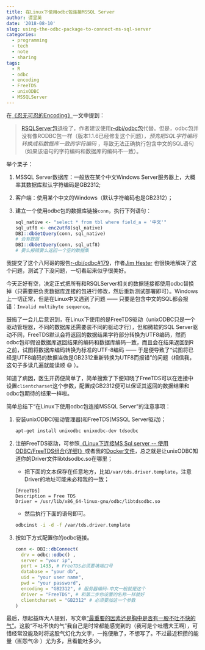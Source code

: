 ```yaml
---
title: 在Linux下使用odbc包连接MSSQL Server
author: 谭显英
date: '2018-08-10'
slug: using-the-odbc-package-to-connect-ms-sql-server
categories:
  - programming
  - tech
  - note
  - sharing
tags:
  - R
  - odbc
  - encoding
  - FreeTDS
  - unixODBC
  - MSSQLServer
---
```


在[《忍无可忍的Encoding》](/post/2018/05/07/cant-bear-with-encoding-any-longer/)一文中提到：

> [RSQLServer包](https://github.com/imanuelcostigan/RSQLServer)退役了，作者建议使用[r-dbi/odbc包](https://github.com/r-dbi/odbc)代替。但是，odbc包并没有像RODBC包一样（版本1.1.6已经修复这个问题），_预先把SQL字符编码转换成和数据库一致的字符编码_ ，导致无法正确执行包含中文的SQL语句（如果该语句的字符编码和数据库的编码不一致）。

举个栗子：

1. MSSQL Server数据库：一般放在某个中文Windows Server服务器上，大概率其数据库默认字符编码是GB2312;
1. 客户端：使用某个中文的Windows（默认字符编码也是GB2312）；
1. 建立一个使用odbc包的数据库链接`conn`，执行下列语句：

    ```r
    sql_native <- "select * from tbl where field_a = '中文'"
    sql_utf8 <- enc2utf8(sql_native)
    DBI::dbGetQuery(conn, sql_native)
    # 会有数据
    DBI::dbGetQuery(conn, sql_utf8)
    # 要么报错要么返回一个空的数据集
    ```

我提交了这个八阿哥的报告[r-dbi/odbc#179](https://github.com/r-dbi/odbc/issues/179)，作者[Jim Hester](https://github.com/jimhester) 也很快地解决了这个问题，测试了下没问题，一切看起来似乎很美好。

今天正好有空，决定正式把所有和RSQLServer相关的数据链接都使用odbc替换掉（只需要把负责数据库连接的包进行修改，然后重新测试部署即可）。Windows上一切正常，但是在Linux中又遇到了问题 —— 只要是包含中文的SQL都会报错：`Invalid multibyte sequence`。

鼓捣了一会儿后意识到，在Linux下使用的是FreeTDS驱动（unixODBC只是一个驱动管理器，不同的数据库还需要装不同的驱动才行），但和微软的SQL Server驱动不同，FreeTDS默认会将返回的数据结果字符部分转换为UTF8编码，然而odbc包却假设数据库返回结果的编码和数据库编码一致，而且会在结果返回到R之前，试图将数据库编码转换为标准的UTF-8编码 —— 于是便导致了“试图将已经是UTF8编码的数据当做是GB2312重新转换为UTF8而报错”的问题（相信我，这句子多读几遍就能读顺 :smiley: ）。

知道了病因，医生开药便简单了，简单搜索了下便知晓了FreeTDS可以在连接中设置`clientcharset`这个参数，配置成GB2312便可以保证其返回的数据结果和odbc包期待的结果一样啦。

简单总结下“在Linux下使用odbc包连接MSSQL Server”的注意事项：

1. 安装unixODBC(驱动管理器)和FreeTDS(MSSQL Server驱动)；

    ```bash
    apt-get install unixodbc unixodbc-dev tdsodbc
    ```
    
1. 注册FreeTDS驱动，可参照[《Linux下连接MS Sql server -- 使用ODBC/FreeTDS组合(详细)》](http://www.cnblogs.com/lexus/archive/2012/09/26/2704382.html)或者我的[Docker文件](https://github.com/shrektan/rdocker/blob/master/rdocker4working/Dockerfile#L69)，总之就是让unixODBC知道你的Driver文件libtdsodbc.so在哪里；
    
    - 把下面的文本保存在任意地方，比如`/var/tds.driver.template`，注意Driver的地址可能未必和我的一致；
    ```
    [FreeTDS]
    Description = Free TDS
    Driver = /usr/lib/x86_64-linux-gnu/odbc/libtdsodbc.so
    ```
    
    - 然后执行下面的语句即可。
    
    ```bash
    odbcinst -i -d -f /var/tds.driver.template
    ```

1. 按如下方式配置你的odbc链接。

    ```r
    conn <- DBI::dbConnect(
      drv = odbc::odbc() ,
      server = "your ip",
      port = 1433, # FreeTDS必须要填端口号
      database = "your db",
      uid = "your user name",
      pwd = "your password",
      encoding = "GB2312", # 服务器编码-中文一般就是这个
      driver = "FreeTDS", # 和第二步你设置的名称一样就好
      clientcharset = "GB2312" # 必须要加这一个参数
    )
    ```


最后，想起益辉大人提到，写文章[“最重要的因素还是胸中是否有一股不吐不快的气”](https://yihui.name/cn/2018/07/fluent-essay/)。这股“不吐不快的气”我自己是时常都能感觉到的（我可是个吐槽大王啊），可惜经常没能及时将这股气幻化为文字，一拖便散了，不想写了。不过最近积攒的能量（:u6709:怨气:stuck_out_tongue_closed_eyes:	）尤为多，且看能吐多少。

